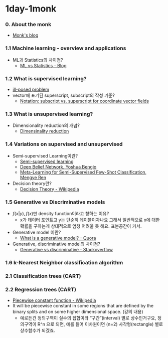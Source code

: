 # 1day-1monk
### 0. About the monk
- [Monk's blog](http://jwmi.github.io/background.html)
### 1.1 Machine learning - overview and applications
- ML과 Statistics의 차이점?
	- [ML vs Statistics - Blog](https://svds.com/machine-learning-vs-statistics/)
### 1.2 What is supervised learning?
- [ill-posed problem](https://en.m.wikipedia.org/wiki/Well-posed_problem)
- vector에 표기된 superscript, subscript의 작성 기준?
	- [Notation: subscript vs. superscript for coordinate vector fields](https://math.stackexchange.com/questions/552347/notation-subscript-vs-superscript-for-coordinate-vector-fields)
### 1.3 What is unsupervised learning?
- Dimensionality reduction의 개념? 
	- [Dimensinality reduction](http://sanghyukchun.github.io/72/)
### 1.4 Variations on supervised and unsupervised
- Semi-supervised Learning이란?
	- [Semi-supervised learning](https://mitpress.mit.edu/sites/default/files/titles/content/9780262033589_sch_0001.pdf)
	- [Deep Belief Network, Yoshua Bengio](http://www.iro.umontreal.ca/~lisa/pointeurs/dbn_supervised_tr1282.pdf)
	- [Meta-Learning for Semi-Supervised Few-Shot Classification, Mengye Ren](https://arxiv.org/abs/1803.00676)
- Decision theory란? 
	- [Decision Theory - Wikipedia](https://ko.m.wikipedia.org/wiki/결정이론)
### 1.5 Generative vs Discriminative models
- $f(x|y), f(x)$만 density function이라고 칭하는 이유?
	- x가 데이터 포인트고 y는 단순히 레이블이자나요 그래서 일반적으로 x에 대한 확률을 구하는게 상대적으로 엄청 어려울 듯 해요. 표본공간이 커서.
- Generative model 이란?
	- [What is a generative model? - Quora](https://www.quora.com/What-is-a-generative-model)
- Generative, discriminative model의 차이점? 
	- [Generative vs discriminative - Stackoverflow](https://stackoverflow.com/questions/879432/what-is-the-difference-between-a-generative-and-discriminative-algorithm)
### 1.6 k-Nearest Neighbor classification algorithm
### 2.1 Classification trees (CART)
### 2.2 Regression trees (CART)
- [Piecewise constant function - Wikipedia](https://en.m.wikipedia.org/wiki/Step_function)
- It will be piecewise constant in some regions that are defined by the binary splits and on some higher dimensional space. (강의 내용) 
	- 예로든건 정의구역이 실수의 집합이라 “구간”(interval) 별로 상수인거구요, 정의구역이 R^n 으로 되면, 예를 들어 이차원이면 (n=2) 사각형(rectangle) 별로 상수함수가 되겠죠.
